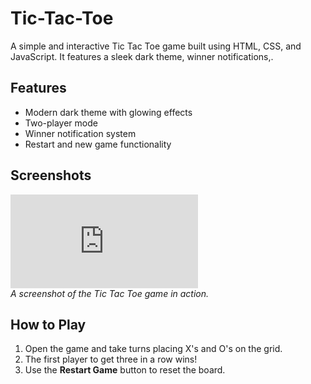 # Tic-Tac-Toe
A simple and interactive Tic Tac Toe game built using HTML, CSS, and JavaScript. It features a sleek dark theme, winner notifications,.

## Features  
- Modern dark theme with glowing effects  
- Two-player mode  
- Winner notification system  
- Restart and new game functionality  

## Screenshots  
![Game Board](http://127.0.0.1:3000/index.html)  
_A screenshot of the Tic Tac Toe game in action._

## How to Play  
1. Open the game and take turns placing X's and O's on the grid.  
2. The first player to get three in a row wins!  
3. Use the **Restart Game** button to reset the board. 
